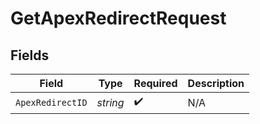 # GetApexRedirectRequest


## Fields

| Field              | Type               | Required           | Description        |
| ------------------ | ------------------ | ------------------ | ------------------ |
| `ApexRedirectID`   | *string*           | :heavy_check_mark: | N/A                |